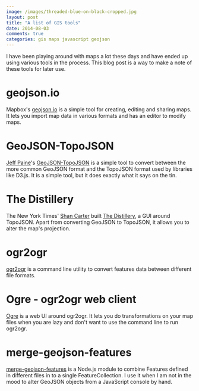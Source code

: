 ```yaml
---
image: /images/threaded-blue-on-black-cropped.jpg
layout: post
title: "A list of GIS tools"
date: 2014-08-03
comments: true
categories: gis maps javascript geojson
---
```

I have been playing around with maps a lot these days and have ended up using various tools in the process. This blog post is a way to make a note of these tools for later use.

# geojson.io
Mapbox's [geojson.io](http://geojson.io/) is a simple tool for creating, editing and sharing maps. It lets you import map data in various formats and has an editor to modify maps.

# GeoJSON-TopoJSON
[Jeff Paine](https://github.com/JeffPaine)'s [GeoJSON-TopoJSON](https://github.com/JeffPaine/geojson-topojson) is a simple tool to convert between the more common GeoJSON format and the TopoJSON format used by libraries like D3.js. It is a simple tool, but it does exactly what it says on the tin.

# The Distillery
The New York Times' [Shan Carter](http://shancarter.com/) built [The Distillery](http://shancarter.github.io/distillery/), a GUI around TopoJSON. Apart from converting GeoJSON to TopoJSON, it allows you to alter the map's projection.

# ogr2ogr
[ogr2ogr](http://www.gdal.org/ogr2ogr.html) is a command line utility to convert features data between different file formats.

# Ogre - ogr2ogr web client
[Ogre](http://ogre.adc4gis.com/) is a web UI around ogr2ogr. It lets you do transformations on your map files when you are lazy and don't want to use the command line to run ogr2ogr.

# merge-geojson-features
[merge-geojson-features](https://www.npmjs.org/package/) is a Node.js module to combine Features defined in different files in to a single FeatureCollection. I use it when I am not in the mood to alter GeoJSON objects from a JavaScript console by hand.